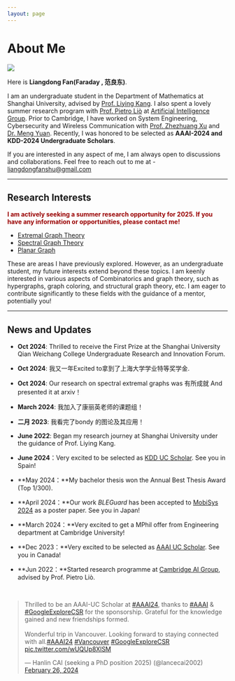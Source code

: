 ```yaml
---
layout: page
---
```


# About Me

<img src="https://liangdongfan.github.io/caihanlin.jpg" class="floatpic">

Here is **Liangdong Fan(Faraday , 范良东)**.<br>

I am an undergraduate student in the Department of Mathematics at Shanghai University, advised by [Prof. Liying Kang](https://en.math.shu.edu.cn/info/1017/1586.htm). I also spent a lovely summer research program with [Prof. Pietro Liò](https://www.cl.cam.ac.uk/~pl219/) at [Artificial Intelligence Group](https://www.cl.cam.ac.uk/research/ai/). Prior to Cambridge,  I have worked on System Engineering, Cybersecurity and Wireless Communication with [Prof. Zhezhuang Xu](https://scholar.google.com.hk/citations?user=iZ7LQRkAAAAJ&hl=zh-CN) and [Dr. Meng Yuan](https://myuan27.github.io/). Recently, I was honored to be selected as **AAAI-2024 and KDD-2024 Undergraduate Scholars**.<br>

If you are interested in any aspect of me, I am always open to discussions and collaborations. Feel free to reach out to me at - liangdongfanshu@gmail.com

---

## Research Interests

**<font color="#990000">I am actively seeking a summer research opportunity for 2025. If you have any information or opportunities, please contact me!</font>**

- [Extremal Graph Theory](https://en.wikipedia.org/wiki/Extremal_graph_theory)
- [Spectral Graph Theory](https://en.wikipedia.org/wiki/Spectral_graph_theory)
- [Planar Graph](https://en.wikipedia.org/wiki/Planar_graph)

 These are areas I have previously explored. However, as an undergraduate student, my future interests extend beyond these topics. I am keenly interested in various aspects of Combinatorics and graph theory, such as hypergraphs, graph coloring, and structural graph theory, etc. I am eager to contribute significantly to these fields with the guidance of a mentor, potentially you!

---

## News and Updates

- **Oct 2024**: Thrilled to receive the First Prize at the Shanghai University Qian Weichang College Undergraduate Research and Innovation Forum.
- **Oct 2024**: 我又一年Excited to拿到了上海大学学业特等奖学金.
- **Oct 2024**: Our research on spectral extremal graphs was 有所成就 And presented it at arxiv！
- **March 2024**:  我加入了康丽英老师的课题组！
- **二月 2023**: 我看完了bondy 的图论及其应用！
- **June 2022**: Began my research journey at Shanghai University under the guidance of Prof. Liying Kang.






- **June 2024**：Very excited to be selected as [KDD UC Scholar](https://kdd2024.kdd.org/undergraduate-consortium/). See you in Spain!
- **May 2024：**My bachelor thesis won the Annual Best Thesis Award (Top 1/300).
- **April 2024：**Our work *BLEGuard* has been accepted to [MobiSys 2024](https://www.sigmobile.org/mobisys/2024/) as a poster paper. See you in Japan!
- **March 2024：**Very excited to get a MPhil offer from Engineering department at Cambridge University!
- **Dec 2023：**Very excited to be selected as [AAAI UC Scholar](https://aaai.org/aaai-conference/undergraduate-consortium-program/). See you in Canada!
- **Jun 2022：**Started research programme at [Cambridge AI Group](https://www.cl.cam.ac.uk/research/ai/), advised by Prof. Pietro Liò.

<br>

<blockquote class="twitter-tweet"><p lang="en" dir="ltr">Thrilled to be an AAAI-UC Scholar at <a href="https://twitter.com/hashtag/AAAI24?src=hash&amp;ref_src=twsrc%5Etfw">#AAAI24</a>, thanks to <a href="https://twitter.com/hashtag/AAAI?src=hash&amp;ref_src=twsrc%5Etfw">#AAAI</a> &amp; <a href="https://twitter.com/hashtag/GoogleExploreCSR?src=hash&amp;ref_src=twsrc%5Etfw">#GoogleExploreCSR</a> for the sponsorship. Grateful for the knowledge gained and new friendships formed.<br><br>Wonderful trip in Vancouver. Looking forward to staying connected with all.<a href="https://twitter.com/hashtag/AAAI24?src=hash&amp;ref_src=twsrc%5Etfw">#AAAI24</a> <a href="https://twitter.com/hashtag/Vancouver?src=hash&amp;ref_src=twsrc%5Etfw">#Vancouver</a> <a href="https://twitter.com/hashtag/GoogleExploreCSR?src=hash&amp;ref_src=twsrc%5Etfw">#GoogleExploreCSR</a> <a href="https://t.co/wUQUp8XlSM">pic.twitter.com/wUQUp8XlSM</a></p>&mdash; Hanlin CAI (seeking a PhD position 2025) (@lancecai2002) <a href="https://twitter.com/lancecai2002/status/1762210025173344260?ref_src=twsrc%5Etfw">February 26, 2024</a></blockquote> <script async src="https://platform.twitter.com/widgets.js" charset="utf-8"></script>

